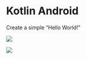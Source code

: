 # Kotlin Android
 Create a simple “Hello World!”

![](https://github.com/kotlin-es/kotlin-es.github.io/blob/master/images/android/helloWorld/22.png)

![](http://kotlin.es/images/android/helloWorld/22.png)

